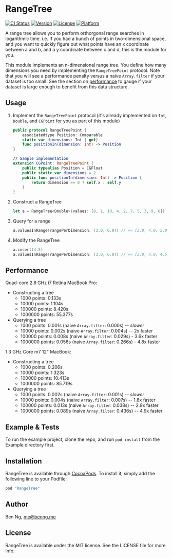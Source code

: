 # RangeTree

[![CI Status](http://img.shields.io/travis/ben-ng/swift-range-tree.svg?style=flat)](https://travis-ci.org/ben-ng/swift-range-tree)
[![Version](https://img.shields.io/cocoapods/v/RangeTree.svg?style=flat)](http://cocoapods.org/pods/RangeTree)
[![License](https://img.shields.io/cocoapods/l/RangeTree.svg?style=flat)](http://cocoapods.org/pods/RangeTree)
[![Platform](https://img.shields.io/cocoapods/p/RangeTree.svg?style=flat)](http://cocoapods.org/pods/RangeTree)

A range tree allows you to perform orthorgonal range searches in logarithmic time. i.e. If you had a bunch of points in two-dimensional space, and you want to quickly figure out what points have an x coordinate between a and b, and a y coordinate between c and d, this is the module for you.

This module implements an n-dimensional range tree. You define how many dimensions you need by implementing the `RangeTreePoint` protocol. Note that you will see a performance penalty versus a naive `Array.filter` if your dataset is too small. See the section on [performance](#performance) to gauge if your dataset is large enough to benefit from this data structure.

## Usage

1. Implement the `RangeTreePoint` protocol (it's already implemented on `Int`, `Double`, and `CGPoint` for you as part of this module)

	```swift
	public protocol RangeTreePoint {
	    associatedtype Position: Comparable
	    static var dimensions: Int { get}
	    func positionIn(dimension: Int) -> Position
	}

	// Sample implementation
	extension CGPoint: RangeTreePoint {
	    public typealias Position = CGFloat
	    public static var dimensions = 2
	    public func positionIn(dimension: Int) -> Position {
	        return dimension == 0 ? self.x : self.y
	    }
	}
	```
2. Construct a RangeTree

	```swift
	let a = RangeTree<Double>(values: [8, 1, 10, 4, 2, 7, 5, 3, 9, 6])
	```
3. Query for a range

	```swift
	a.valuesInRange(rangePerDimension: (3.0, 6.0)) // => [3.0, 4.0, 5.0, 6.0]
	```
4. Modify the RangeTree

	```swift
	a.insert(4.5)
	a.valuesInRange(rangePerDimension: (3.0, 6.0)) // => [3.0, 4.0, 4.5, 5.0, 6.0]
	```

## Performance

Quad-core 2.8 GHz i7 Retina MacBook Pro:

 * Constructing a tree
 	* 1000 points: 0.133s
 	* 10000 points: 1.104s
 	* 100000 points: 8.420s
 	* 1000000 points: 55.377s
 * Querying a tree
 	* 1000 points: 0.001s (naive `Array.filter`: 0.000s) -- _slower_
 	* 10000 points: 0.002s (naive `Array.filter`: 0.004s) -- 2x faster
 	* 100000 points: 0.008s (naive `Array.filter`: 0.029s) - 3.6x faster
 	* 1000000 points: 0.056s (naive `Array.filter`: 0.266s) - 4.8x faster

1.3 GHz Core m7 12" MacBook:

 * Constructing a tree
 	* 1000 points: 0.206s
 	* 10000 points: 1.323s
 	* 100000 points: 10.413s
 	* 1000000 points: 85.719s
 * Querying a tree
 	* 1000 points: 0.002s (naive `Array.filter`: 0.001s) -- _slower_
 	* 10000 points: 0.004s (naive `Array.filter`: 0.007s) -- 1.8x faster
 	* 100000 points: 0.013s (naive `Array.filter`: 0.038s) -- 2.9x faster
 	* 1000000 points: 0.089s (naive `Array.filter`: 0.436s) -- 4.9x faster

## Example & Tests

To run the example project, clone the repo, and run `pod install` from the Example directory first.

## Installation

RangeTree is available through [CocoaPods](http://cocoapods.org). To install
it, simply add the following line to your Podfile:

```ruby
pod "RangeTree"
```

## Author

Ben Ng, me@benng.me

## License

RangeTree is available under the MIT license. See the LICENSE file for more info.
